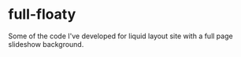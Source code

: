 full-floaty
===========

Some of the code I've developed for liquid layout site with a full page slideshow background. 

